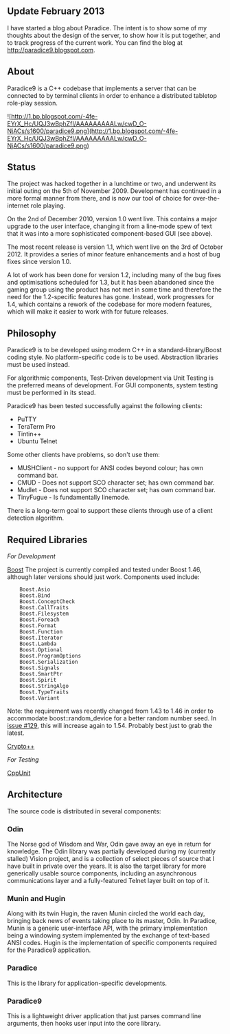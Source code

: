 ## Update February 2013 ##
I have started a blog about Paradice.  The intent is to show some of my thoughts about the design of the server, to show how it is put together, and to track progress of the current work.  You can find the blog at http://paradice9.blogspot.com.

## About ##
Paradice9 is a C++ codebase that implements a server that can be connected to by terminal clients in order to enhance a distributed tabletop role-play session.

![http://1.bp.blogspot.com/-4fe-EYrX_Hc/UQJ3wBphZfI/AAAAAAAAALw/cwD_O-NjACs/s1600/paradice9.png](http://1.bp.blogspot.com/-4fe-EYrX_Hc/UQJ3wBphZfI/AAAAAAAAALw/cwD_O-NjACs/s1600/paradice9.png)

## Status ##
The project was hacked together in a lunchtime or two, and underwent its initial outing on the 5th of November 2009.  Development has continued in a more formal manner from there, and is now our tool of choice for over-the-internet role playing.

On the 2nd of December 2010, version 1.0 went live.  This contains a major upgrade to the user interface, changing it from a line-mode spew of text that it was into a more sophisticated component-based GUI (see above).

The most recent release is version 1.1, which went live on the 3rd of October 2012.  It provides a series of minor feature enhancements and a host of bug fixes since version 1.0.

A lot of work has been done for version 1.2, including many of the bug fixes and optimisations scheduled for 1.3, but it has been abandoned since the gaming group using the product has not met in some time and therefore the need for the 1.2-specific features has gone.  Instead, work progresses for 1.4, which contains a rework of the codebase for more modern features, which will make it easier to work with for future releases.

## Philosophy ##
Paradice9 is to be developed using modern C++ in a standard-library/Boost coding style.  No platform-specific code is to be used.  Abstraction libraries must be used instead.

For algorithmic components, Test-Driven development via Unit Testing is the preferred means of development.  For GUI components, system testing must be performed in its stead.

Paradice9 has been tested successfully against the following clients:
  * PuTTY
  * TeraTerm Pro
  * Tintin++
  * Ubuntu Telnet

Some other clients have problems, so don't use them:
  * MUSHClient - no support for ANSI codes beyond colour; has own command bar.
  * CMUD - Does not support SCO character set; has own command bar.
  * Mudlet - Does not support SCO character set; has own command bar.
  * TinyFugue - Is fundamentally linemode.

There is a long-term goal to support these clients through use of a client detection algorithm.

## Required Libraries ##

_For Development_

[Boost](http://www.boost.org/)
The project is currently compiled and tested under Boost 1.46, although later versions should just work.  Components used include:
```
    Boost.Asio
    Boost.Bind
    Boost.ConceptCheck
    Boost.CallTraits
    Boost.Filesystem
    Boost.Foreach
    Boost.Format
    Boost.Function
    Boost.Iterator
    Boost.Lambda
    Boost.Optional
    Boost.ProgramOptions
    Boost.Serialization
    Boost.Signals
    Boost.SmartPtr
    Boost.Spirit
    Boost.StringAlgo
    Boost.TypeTraits
    Boost.Variant
```

Note: the requirement was recently changed from 1.43 to 1.46 in order to accommodate boost::random\_device for a better random number seed.  In [issue #129](https://code.google.com/p/paradice9/issues/detail?id=#129), this will increase again to 1.54.  Probably best just to grab the latest.

[Crypto++](http://www.cryptopp.com/)

_For Testing_

[CppUnit](http://sourceforge.net/apps/mediawiki/cppunit/index.php?title=Main_Page)

## Architecture ##
The source code is distributed in several components:

### Odin ###
The Norse god of Wisdom and War, Odin gave away an eye in return for knowledge.  The Odin library was partially developed during my (currently stalled) Vision project, and is a collection of select pieces of source that I have built in private over the years.  It is also the target library for more generically usable source components, including an asynchronous communications layer and a fully-featured Telnet layer built on top of it.

### Munin and Hugin ###
Along with its twin Hugin, the raven Munin circled the world each day, bringing back news of events taking place to its master, Odin.  In Paradice, Munin is a generic user-interface API, with the primary implementation being a windowing system implemented by the exchange of text-based ANSI codes.  Hugin is the implementation of specific components required for the Paradice9 application.

### Paradice ###
This is the library for application-specific developments.

### Paradice9 ###
This is a lightweight driver application that just parses command line arguments, then hooks user input into the core library.